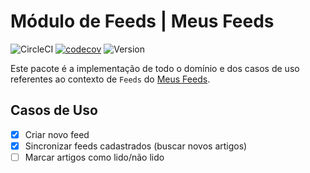 # Módulo de Feeds | Meus Feeds


![CircleCI](https://img.shields.io/circleci/build/github/brunoviana/meusfeeds-feeds/master)
[![codecov](https://codecov.io/gh/brunoviana/meusfeeds-feeds/branch/master/graph/badge.svg)](https://codecov.io/gh/brunoviana/meusfeeds-feeds)
![Version](https://img.shields.io/github/v/release/brunoviana/meusfeeds-feeds)

Este pacote é a implementação de todo o domínio e dos casos de uso referentes ao contexto de `Feeds` do [Meus Feeds](https://github.com/brunoviana/meusfeeds-laravel).

## Casos de Uso

* [x] Criar novo feed
* [x] Sincronizar feeds cadastrados (buscar novos artigos)
* [ ] Marcar artigos como lido/não lido
